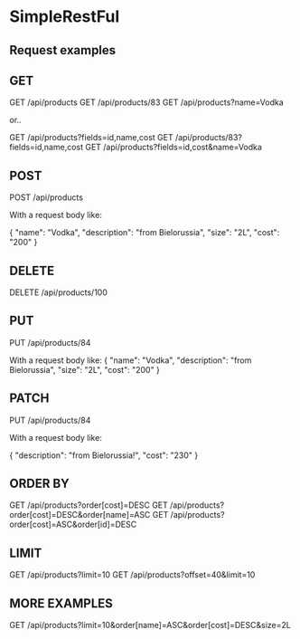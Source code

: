 # SimpleRestFul

## Request examples

## GET <READ>

GET /api/products
GET /api/products/83
GET /api/products?name=Vodka

or..

GET /api/products?fields=id,name,cost
GET /api/products/83?fields=id,name,cost
GET /api/products?fields=id,cost&name=Vodka

## POST <CREATE>

POST /api/products

With a request body like:

{
    "name": "Vodka",
    "description": "from Bielorussia",
    "size": "2L",
    "cost": "200"
}

## DELETE

DELETE /api/products/100

## PUT  <UPDATE>

PUT /api/products/84

With a request body like:
{
    "name": "Vodka",
    "description": "from Bielorussia",
    "size": "2L",
    "cost": "200"
}

## PATCH <PARTIAL UPDATE>

PUT /api/products/84

With a request body like:

{
    "description": "from Bielorussia!",
    "cost": "230"
}

## ORDER BY

GET /api/products?order[cost]=DESC
GET /api/products?order[cost]=DESC&order[name]=ASC
GET /api/products?order[cost]=ASC&order[id]=DESC

## LIMIT

GET /api/products?limit=10
GET /api/products?offset=40&limit=10

## MORE EXAMPLES

GET /api/products?limit=10&order[name]=ASC&order[cost]=DESC&size=2L